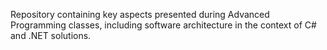 Repository containing key aspects presented during Advanced Programming classes, including software architecture in the context of C# and .NET solutions.
